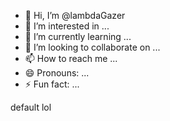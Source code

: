 - 👋 Hi, I’m @lambdaGazer
- 👀 I’m interested in ...
- 🌱 I’m currently learning ...
- 💞️ I’m looking to collaborate on ...
- 📫 How to reach me ...
- 😄 Pronouns: ...
- ⚡ Fun fact: ...

<!---
lambdaGazer/lambdaGazer is a ✨ special ✨ repository because its `README.md` (this file) appears on your GitHub profile.
You can click the Preview link to take a look at your changes.
--->

default lol 
